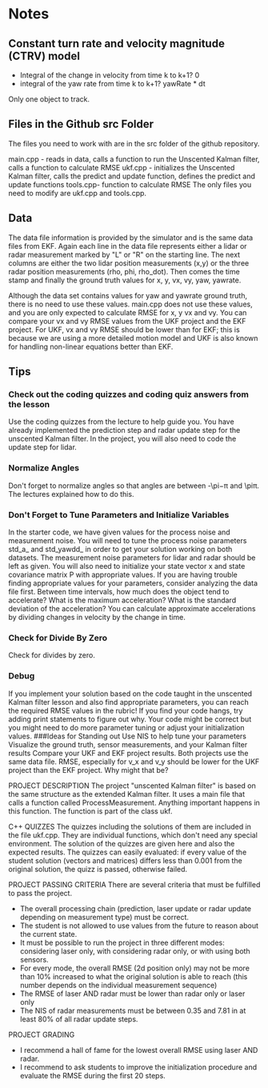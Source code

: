









# Notes


## Constant turn rate and velocity magnitude (CTRV) model

* Integral of the change in velocity from time k to k+1? 0
* integral of the yaw rate from time k to k+1? yawRate * dt


Only one object to track. 



## Files in the Github src Folder
The files you need to work with are in the src folder of the github repository.

main.cpp - reads in data, calls a function to run the Unscented Kalman filter, calls a function to calculate RMSE
ukf.cpp - initializes the Unscented Kalman filter, calls the predict and update function, defines the predict and update functions
tools.cpp- function to calculate RMSE
The only files you need to modify are ukf.cpp and tools.cpp.

## Data
The data file information is provided by the simulator and is the same data files from EKF. Again each line in the data file represents either a lidar or radar measurement marked by "L" or "R" on the starting line. The next columns are either the two lidar position measurements (x,y) or the three radar position measurements (rho, phi, rho_dot). Then comes the time stamp and finally the ground truth values for x, y, vx, vy, yaw, yawrate.

Although the data set contains values for yaw and yawrate ground truth, there is no need to use these values. main.cpp does not use these values, and you are only expected to calculate RMSE for x, y vx and vy. You can compare your vx and vy RMSE values from the UKF project and the EKF project. For UKF, vx and vy RMSE should be lower than for EKF; this is because we are using a more detailed motion model and UKF is also known for handling non-linear equations better than EKF.




## Tips
### Check out the coding quizzes and coding quiz answers from the lesson
Use the coding quizzes from the lecture to help guide you. You have already implemented the prediction step and radar update step for the unscented Kalman filter. In the project, you will also need to code the update step for lidar.
### Normalize Angles
Don't forget to normalize angles so that angles are between -\pi−π and \piπ. The lectures explained how to do this.
### Don't Forget to Tune Parameters and Initialize Variables
In the starter code, we have given values for the process noise and measurement noise. You will need to tune the process noise parameters std_a_ and std_yawdd_ in order to get your solution working on both datasets. The measurement noise parameters for lidar and radar should be left as given.
You will also need to initialize your state vector x and state covariance matrix P with appropriate values.
If you are having trouble finding appropriate values for your parameters, consider analyzing the data file first. Between time intervals, how much does the object tend to accelerate? What is the maximum acceleration? What is the standard deviation of the acceleration? You can calculate approximate accelerations by dividing changes in velocity by the change in time.
### Check for Divide By Zero
Check for divides by zero.
### Debug
If you implement your solution based on the code taught in the unscented Kalman filter lesson and also find appropriate parameters, you can reach the required RMSE values in the rubric! If you find your code hangs, try adding print statements to figure out why. Your code might be correct but you might need to do more parameter tuning or adjust your initialization values.
###Ideas for Standing out
Use NIS to help tune your parameters
Visualize the ground truth, sensor measurements, and your Kalman filter results
Compare your UKF and EKF project results. Both projects use the same data file. RMSE, especially for v_x and v_y should be lower for the UKF project than the EKF project. Why might that be?







PROJECT DESCRIPTION
The project "unscented Kalman filter" is based on the same structure as the extended Kalman filter.
It uses a main file that calls a function called ProcessMeasurement. Anything important happens in this function. The function is part of the class ukf.


C++ QUIZZES
The quizzes including the solutions of them are included in the file ukf.cpp. They are individual functions, which don't need any special environment. The solution of the quizzes are given here and also the expected results.
The quizzes can easily evaluated: if every value of the student solution (vectors and matrices) differs less than 0.001 from the original solution, the quizz is passed, otherwise failed.



PROJECT PASSING CRITERIA
There are several criteria that must be fulfilled to pass the project.

- The overall processing chain (prediction, laser update or radar update depending on measurement type) must be correct.
- The student is not allowed to use values from the future to reason about the current state.
- It must be possible to run the project in three different modes: considering laser only, with considering radar only, or with using both sensors.
- For every mode, the overall RMSE (2d position only) may not be more than 10% increased to what the original solution is able to reach (this number depends on the individual measurement sequence)
- The RMSE of laser AND radar must be lower than radar only or laser only
- The NIS of radar measurements must be between 0.35 and 7.81 in at least 80% of all radar update steps.


PROJECT GRADING
- I recommend a hall of fame for the lowest overall RMSE using laser AND radar.
- I recommend to ask students to improve the initialization procedure and evaluate the RMSE during the first 20 steps.








